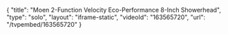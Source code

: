 {
    "title": "Moen 2-Function Velocity Eco-Performance 8-Inch Showerhead",
    "type": "solo",
    "layout": "iframe-static",
    "videoId": "163565720",
    "url": "\/tvpembed\/163565720"
}